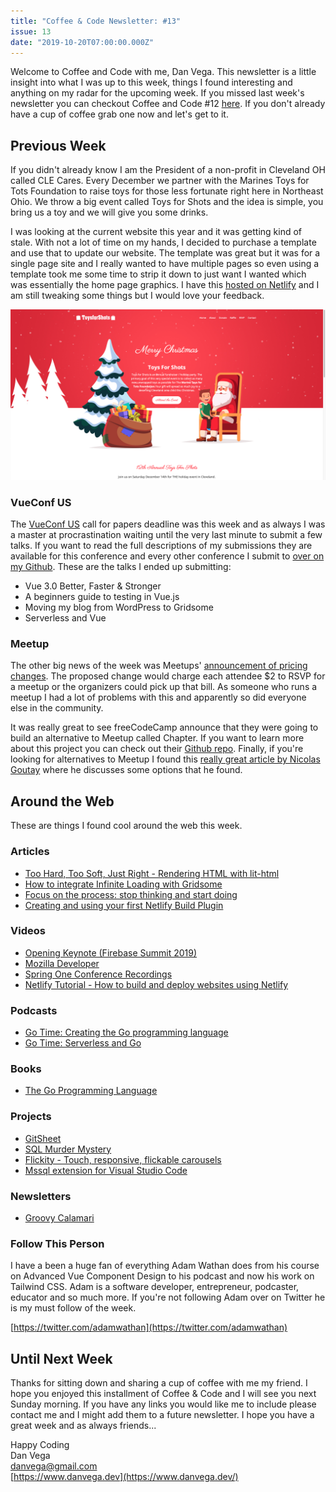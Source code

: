 ```yaml
---
title: "Coffee & Code Newsletter: #13"
issue: 13
date: "2019-10-20T07:00:00.000Z"
---
```


Welcome to Coffee and Code with me, Dan Vega. This newsletter is a little insight into what I was up to this week, things I found interesting and anything on my radar for the upcoming week.  If you missed last week's newsletter you can checkout Coffee and Code #12 [here](https://www.danvega.dev/newsletter/coffee-and-code/12). If you don't already have a cup of coffee grab one now and let's get to it.

## Previous Week

If you didn't already know I am the President of a non-profit in Cleveland OH called CLE Cares. Every December we partner with the Marines Toys for Tots Foundation to raise toys for those less fortunate right here in Northeast Ohio. We throw a big event called Toys for Shots and the idea is simple, you bring us a toy and we will give you some drinks.

I was looking at the current website this year and it was getting kind of stale. With not a lot of time on my hands, I decided to purchase a template and use that to update our website. The template was great but it was for a single page site and I really wanted to have multiple pages so even using a template took me some time to strip it down to just want I wanted which was essentially the home page graphics. I have this [hosted on Netlify](https://toysforshots.netlify.com/) and I am still tweaking some things but I would love your feedback.

![Toys for Shots Redesign](./toysforshots.png)

### VueConf US

The [VueConf US](https://us.vuejs.org/) call for papers deadline was this week and as always I was a master at procrastination waiting until the very last minute to submit a few talks. If you want to read the full descriptions of my submissions they are available for this conference and every other conference I submit to [over on my Github](https://github.com/danvega/call-for-papers). These are the talks I ended up submitting:

- Vue 3.0 Better, Faster & Stronger
- A beginners guide to testing in Vue.js
- Moving my blog from WordPress to Gridsome
- Serverless and Vue

### Meetup

The other big news of the week was Meetups' [announcement of pricing changes](https://www.meetup.com/lp/paymentchanges?mpId=9038). The proposed change would charge each attendee $2 to RSVP for a meetup or the organizers could pick up that bill. As someone who runs a meetup I had a lot of problems with this and apparently so did everyone else in the community.

It was really great to see freeCodeCamp announce that they were going to build an alternative to Meetup called Chapter. If you want to learn more about this project you can check out their [Github repo](https://github.com/freeCodeCamp/chapter). Finally, if you're looking for alternatives to Meetup I found this [really great article by Nicolas Goutay](https://phacks.dev/meetup-com-alternatives) where he discusses some options that he found.

## Around the Web

These are things I found cool around the web this week.

### Articles

- [Too Hard, Too Soft, Just Right - Rendering HTML with lit-html](https://dev.to/azure/too-hard-too-soft-just-right-rendering-html-with-lit-html-1km8)
- [How to integrate Infinite Loading with Gridsome](https://gridsome.org/blog/2019/10/08/infinite-loading-with-gridsome/)
- [Focus on the process: stop thinking and start doing](https://nesslabs.com/focus-on-the-process)
- [Creating and using your first Netlify Build Plugin](https://www.netlify.com/blog/2019/10/16/creating-and-using-your-first-netlify-build-plugin/)

### Videos

- [Opening Keynote (Firebase Summit 2019)](https://www.youtube.com/watch?v=wO70Pnv0yeo&)
- [Mozilla Developer](https://www.youtube.com/channel/UCh5UlGiu9d6LegIeUCW4N1w/videos)
- [Spring One Conference Recordings](https://www.youtube.com/user/goPivotal/videos)
- [Netlify Tutorial - How to build and deploy websites using Netlify](https://www.youtube.com/watch?v=mT5siI19gtc)

### Podcasts

- [Go Time: Creating the Go programming language](https://changelog.com/news/bWR9/visit)
- [Go Time: Serverless and Go](https://changelog.com/news/V2A1/visit)

### Books

- [The Go Programming Language](https://learning.oreilly.com/library/view/the-go-programming/9780134190570/)

### Projects

- [GitSheet](https://gitsheet.wtf/)
- [SQL Murder Mystery](http://mystery.knightlab.com/)
- [Flickity - Touch, responsive, flickable carousels](https://flickity.metafizzy.co/)
- [Mssql extension for Visual Studio Code](https://cloudblogs.microsoft.com/sqlserver/2019/10/17/mssql-extension-for-visual-studio-code-now-has-object-explorer-and-intellicode/)

### Newsletters

- [Groovy Calamari](http://groovycalamari.com/issues/167?#start)

### Follow This Person

I have a been a huge fan of everything Adam Wathan does from his course on Advanced Vue Component Design to his podcast and now his work on Tailwind CSS. Adam is a software developer, entrepreneur, podcaster, educator and so much more. If you're not following Adam over on Twitter he is my must follow of the week.

[https://twitter.com/adamwathan](https://twitter.com/adamwathan)

## Until Next Week

Thanks for sitting down and sharing a cup of coffee with me my friend. I hope you enjoyed this installment of Coffee & Code and I will see you next Sunday morning. If you have any links you would like me to include please contact me and I might add them to a future newsletter. I hope you have a great week and as always friends...

Happy Coding<br/>
Dan Vega<br/>
danvega@gmail.com<br/>
[https://www.danvega.dev](https://www.danvega.dev/)
